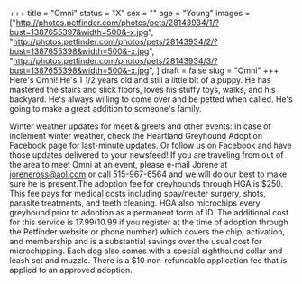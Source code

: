 +++
title = "Omni"
status = "X"
sex = ""
age = "Young"
images = ["http://photos.petfinder.com/photos/pets/28143934/1/?bust=1387655397&width=500&-x.jpg",
"http://photos.petfinder.com/photos/pets/28143934/2/?bust=1387655398&width=500&-x.jpg",
"http://photos.petfinder.com/photos/pets/28143934/3/?bust=1387655398&width=500&-x.jpg",
]
draft = false
slug = "Omni"
+++
Here's Omni! He's 1 1/2 years old and still a little bit of a puppy. He has mastered the stairs and slick floors, loves his stuffy toys, walks, and his backyard.  He's always willing to come over and be petted when called. He's going to make a great addition to someone's family.

Winter weather updates for meet & greets and other events: In case of inclement winter weather, check the Heartland Greyhound Adoption Facebook page for last-minute updates. Or follow us on Facebook and have those updates delivered to your newsfeed!
If you are traveling from out of the area to meet Omni at an event, please e-mail Jorene at joreneross@aol.com or call 515-967-6564 and we will do our best to make sure he is present.The adoption fee for greyhounds through HGA is $250. This fee pays for medical costs including spay/neuter surgery, shots, parasite treatments, and teeth cleaning. HGA also microchips every greyhound prior to adoption as a permanent form of ID. The additional cost for this service is $17.99 ($10.99 if you register at the time of adoption through the Petfinder website or phone number) which covers the chip, activation, and membership and is a substantial savings over the usual cost for microchipping. Each dog also comes with a special sighthound collar and leash set and muzzle. There is a $10 non-refundable application fee that is applied to an approved adoption.
